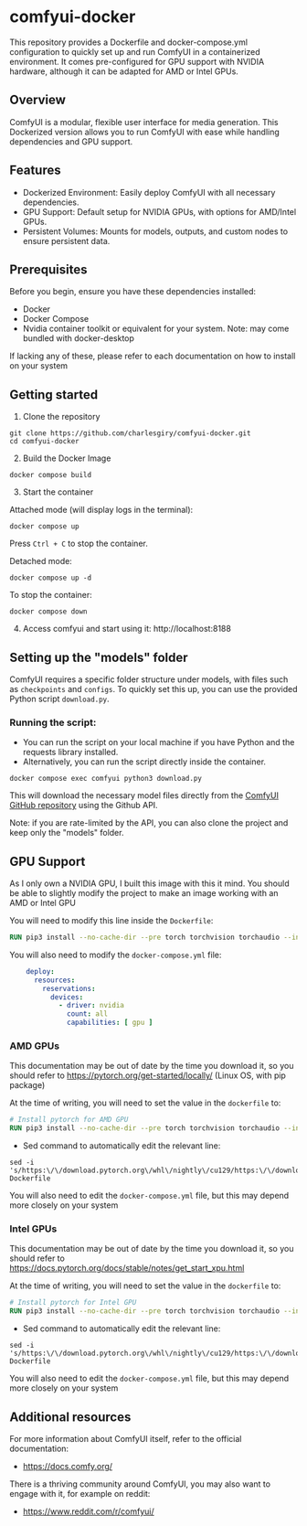 # comfyui-docker
This repository provides a Dockerfile and docker-compose.yml configuration to quickly set up and run ComfyUI in a containerized environment. 
It comes pre-configured for GPU support with NVIDIA hardware, although it can be adapted for AMD or Intel GPUs.

## Overview

ComfyUI is a modular, flexible user interface for media generation. 
This Dockerized version allows you to run ComfyUI with ease while handling dependencies and GPU support.

## Features

- Dockerized Environment: Easily deploy ComfyUI with all necessary dependencies.
- GPU Support: Default setup for NVIDIA GPUs, with options for AMD/Intel GPUs.
- Persistent Volumes: Mounts for models, outputs, and custom nodes to ensure persistent data.


## Prerequisites

Before you begin, ensure you have these dependencies installed:
- Docker
- Docker Compose 
- Nvidia container toolkit or equivalent for your system. Note: may come bundled with docker-desktop

If lacking any of these, please refer to each documentation on how to install on your system


## Getting started

1. Clone the repository
```shell
git clone https://github.com/charlesgiry/comfyui-docker.git 
cd comfyui-docker
```

2. Build the Docker Image
```shell
docker compose build
```

3. Start the container

Attached mode (will display logs in the terminal):
```shell
docker compose up
```
Press `Ctrl + C` to stop the container.


Detached mode:
```shell
docker compose up -d
```
To stop the container:
```shell
docker compose down
```

4. Access comfyui and start using it: http://localhost:8188

## Setting up the "models" folder

ComfyUI requires a specific folder structure under models, with files such as `checkpoints` and `configs`. 
To quickly set this up, you can use the provided Python script `download.py`.

### Running the script:
- You can run the script on your local machine if you have Python and the requests library installed.
- Alternatively, you can run the script directly inside the container.
```shell
docker compose exec comfyui python3 download.py
```
This will download the necessary model files directly from the [ComfyUI GitHub repository](https://github.com/comfyanonymous/ComfyUI) using the Github API.

Note: if you are rate-limited by the API, you can also clone the project and keep only the "models" folder.

## GPU Support
As I only own a NVIDIA GPU, I built this image with this it mind. 
You should be able to slightly modify the project to make an image working with an AMD or Intel GPU

You will need to modify this line inside the `Dockerfile`:
```dockerfile
RUN pip3 install --no-cache-dir --pre torch torchvision torchaudio --index-url https://download.pytorch.org/whl/nightly/cu129
```

You will also need to modify the `docker-compose.yml` file:
```yaml
    deploy:
      resources:
        reservations:
          devices:
            - driver: nvidia
              count: all
              capabilities: [ gpu ]
```

### AMD GPUs
This documentation may be out of date by the time you download it, so you should refer to https://pytorch.org/get-started/locally/ (Linux OS, with pip package)

At the time of writing, you will need to set the value in the `dockerfile` to:
```dockerfile
# Install pytorch for AMD GPU
RUN pip3 install --no-cache-dir --pre torch torchvision torchaudio --index-url https://download.pytorch.org/whl/nightly/rocm6.4
```
- Sed command to automatically edit the relevant line:
```shell
sed -i 's/https:\/\/download.pytorch.org\/whl\/nightly\/cu129/https:\/\/download.pytorch.org\/whl\/nightly\/rocm6.4/g' Dockerfile
```

You will also need to edit the `docker-compose.yml` file, but this may depend more closely on your system

### Intel GPUs
This documentation may be out of date by the time you download it, so you should refer to https://docs.pytorch.org/docs/stable/notes/get_start_xpu.html

At the time of writing, you will need to set the value in the `dockerfile` to:
```dockerfile
# Install pytorch for Intel GPU
RUN pip3 install --no-cache-dir --pre torch torchvision torchaudio --index-url https://download.pytorch.org/whl/nightly/xpu
```
- Sed command to automatically edit the relevant line:
```shell
sed -i 's/https:\/\/download.pytorch.org\/whl\/nightly\/cu129/https:\/\/download.pytorch.org\/whl\/nightly\/xpu/g' Dockerfile
```

You will also need to edit the `docker-compose.yml` file, but this may depend more closely on your system


## Additional resources
For more information about ComfyUI itself, refer to the official documentation:
- https://docs.comfy.org/

There is a thriving community around ComfyUI, you may also want to engage with it, for example on reddit:
- https://www.reddit.com/r/comfyui/